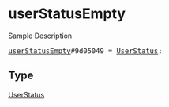 # userStatusEmpty

Sample Description

<pre>
<a href="../constructor/userStatusEmpty.md">userStatusEmpty</a>#9d05049 = <a href="../type/UserStatus.md">UserStatus</a>;</pre>

## Type

<a href="../type/UserStatus.md">UserStatus</a>
